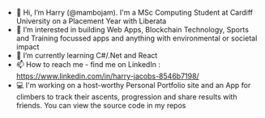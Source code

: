 - 👋 Hi, I’m Harry (@mambojam). I'm a MSc Computing Student at Cardiff University on a Placement Year with Liberata
- 👀 I’m interested in building Web Apps, Blockchain Technology, Sports and Training focussed apps and anything with environmental or societal impact
- 🌱 I’m currently learning C#/.Net and React 
- 📫 How to reach me - find me on LinkedIn : https://www.linkedin.com/in/harry-jacobs-8546b7198/
- 💻 I'm working on a host-worthy Personal Portfolio site and an App for climbers to track their ascents, progression and share results with friends. You can view the source code in my repos
<!---
mambojam/mambojam is a ✨ special ✨ repository because its `README.md` (this file) appears on your GitHub profile.
You can click the Preview link to take a look at your changes.
--->
